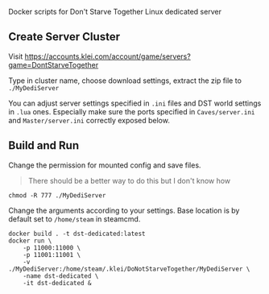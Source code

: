 Docker scripts for Don't Starve Together Linux dedicated server

## Create Server Cluster

Visit https://accounts.klei.com/account/game/servers?game=DontStarveTogether

Type in cluster name, choose download settings, extract the zip file to `./MyDediServer`

You can adjust server settings specified in `.ini` files and DST world settings in `.lua` ones. Especially make sure the ports specified in `Caves/server.ini` and `Master/server.ini` correctly exposed below.

## Build and Run

Change the permission for mounted config and save files.

> There should be a better way to do this but I don't know how

~~~~shell
chmod -R 777 ./MyDediServer
~~~~

Change the arguments according to your settings. Base location is by default set to `/home/steam` in steamcmd.

~~~~shell
docker build . -t dst-dedicated:latest
docker run \
    -p 11000:11000 \
    -p 11001:11001 \
    -v ./MyDediServer:/home/steam/.klei/DoNotStarveTogether/MyDediServer \
    -name dst-dedicated \
    -it dst-dedicated &
~~~~